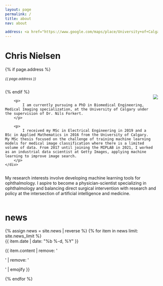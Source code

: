 ```yaml
---
layout: page
permalink: /
title: about
nav: about

address: <a href="https://www.google.com/maps/place/University+of+Calgary/@51.0775908,-114.140695,15z/data=!4m5!3m4!1s0x0:0x36aff4a9e3c803fb!8m2!3d51.0775908!4d-114.140695" class="page-description" target="_blank">University of Calgary, Alberta, Canada</a>
---
```


<div class="col p-0 pt-4 pb-4">
  <h1 class="pb-3 title text-left font-weight-bold">Chris Nielsen</h1>
  {% if page.address %}
      <h6 class="m-0 mb-2" style="font-size: 0.83em;">{{ page.address }}</h6>
  {% endif %}
</div>


<!-- Introduction -->

<div style="display: flex; flex-wrap: wrap;">
    <div class="text-justify p-0">
        <div class="col-xs-12 col-sm-6 p-0 pt-2 pb-sm-2 pb-4 pl-sm-4 text-center" style="float: right;">
          <img class="profile-img img-responsive" src="{{ 'prof_pic.jpg' | prepend: '/assets/img/' | prepend: site.baseurl | prepend: site.url }}">
        </div>

        <p>
            I am currently pursuing a PhD in Biomedical Engineering, Medical Imaging specialization, at the University of Calgary under the supervision of Dr. Nils Forkert. 
        </p>
        
        <p>
            I received my MSc in Electrical Engineering in 2019 and a BSc in Applied Mathematics in 2016 from the University of Calgary. My MSc thesis focused on the challenge of training machine learning models for medical image classification where there is a limited volume of data. From 2017 until joining the MIPLAB in 2021, I worked as an industrial data scientist at Getty Images, applying machine learning to improve image search. 
        </p>
    </div>
</div>

<div class="col text-justify p-0">
    <p>
       My research interests involve developing machine learning tools for ophthalmology. I aspire to become a physician-scientist specializing in ophthalmology and balancing direct surgical intervention with research and policy at the intersection of artificial intelligence and medicine.
    </p>
</div>


<!-- News -->
<div class="news mt-3 p-0">
  <h1 class="title mb-4 p-0">news</h1>
  {% assign news = site.news | reverse %}
  {% for item in news limit: site.news_limit %}
    <div class="row p-0">
      <div class="col-sm-2 p-0">
        <span class="badge light-green darken-1 font-weight-bold text-uppercase align-middle date ml-3">
          {{ item.date | date: "%b %-d, %Y" }}
        </span>
      </div>
      <div class="col-sm-10 mt-2 mt-sm-0 ml-3 ml-md-0 p-0 font-weight-light text">
        <p>{{ item.content | remove: '<p>' | remove: '</p>' | emojify }}</p>
      </div>
    </div>
  {% endfor %}
</div>
